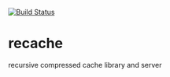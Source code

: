 [![Build Status](https://travis-ci.org/bakape/recache.svg?branch=master)](https://travis-ci.org/bakape/recache)

# recache
recursive compressed cache library and server
